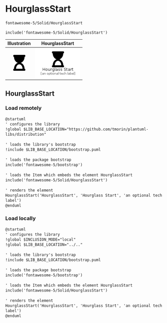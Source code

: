 # HourglassStart


```text
fontawesome-5/Solid/HourglassStart
```

```text
include('fontawesome-5/Solid/HourglassStart')
```



| Illustration | HourglassStart |
| :---: | :---: |
| ![illustration for Illustration](../../fontawesome-5/Solid/HourglassStart.png) | ![illustration for HourglassStart](../../fontawesome-5/Solid/HourglassStart.Local.png) |




## HourglassStart

### Load remotely
```plantuml
@startuml
' configures the library
!global $LIB_BASE_LOCATION="https://github.com/tmorin/plantuml-libs/distribution"

' loads the library's bootstrap
!include $LIB_BASE_LOCATION/bootstrap.puml

' loads the package bootstrap
include('fontawesome-5/bootstrap')

' loads the Item which embeds the element HourglassStart
include('fontawesome-5/Solid/HourglassStart')

' renders the element
HourglassStart('HourglassStart', 'Hourglass Start', 'an optional tech label')
@enduml
```

### Load locally
```plantuml
@startuml
' configures the library
!global $INCLUSION_MODE="local"
!global $LIB_BASE_LOCATION="../.."

' loads the library's bootstrap
!include $LIB_BASE_LOCATION/bootstrap.puml

' loads the package bootstrap
include('fontawesome-5/bootstrap')

' loads the Item which embeds the element HourglassStart
include('fontawesome-5/Solid/HourglassStart')

' renders the element
HourglassStart('HourglassStart', 'Hourglass Start', 'an optional tech label')
@enduml
```

